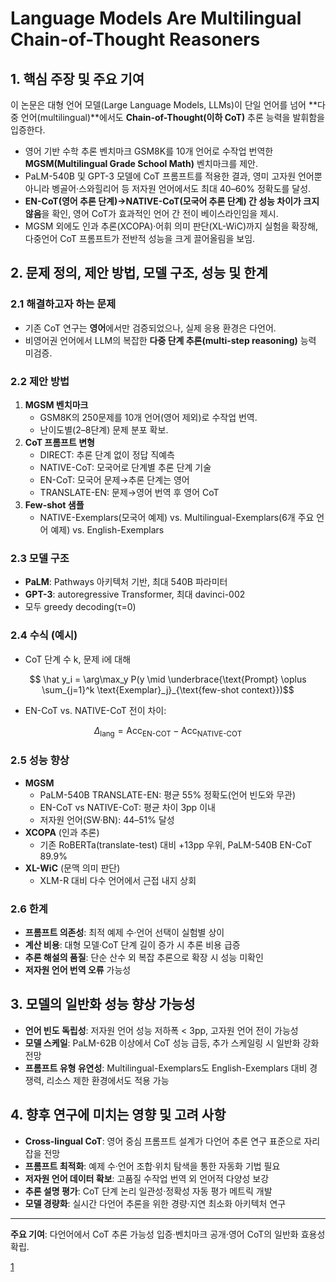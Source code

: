 # Language Models Are Multilingual Chain-of-Thought Reasoners

## 1. 핵심 주장 및 주요 기여  
이 논문은 대형 언어 모델(Large Language Models, LLMs)이 단일 언어를 넘어 **다중 언어(multilingual)**에서도 **Chain-of-Thought(이하 CoT)** 추론 능력을 발휘함을 입증한다.  
- 영어 기반 수학 추론 벤치마크 GSM8K를 10개 언어로 수작업 번역한 **MGSM(Multilingual Grade School Math)** 벤치마크를 제안.  
- PaLM-540B 및 GPT-3 모델에 CoT 프롬프트를 적용한 결과, 영­미 고자원 언어뿐 아니라 벵골어·스와힐리어 등 저자원 언어에서도 최대 40–60% 정확도를 달성.  
- **EN-CoT(영어 추론 단계)→NATIVE-CoT(모국어 추론 단계) 간 성능 차이가 크지 않음**을 확인, 영어 CoT가 효과적인 언어 간 전이 베이스라인임을 제시.  
- MGSM 외에도 인과 추론(XCOPA)·어휘 의미 판단(XL-WiC)까지 실험을 확장해, 다중언어 CoT 프롬프트가 전반적 성능을 크게 끌어올림을 보임.

## 2. 문제 정의, 제안 방법, 모델 구조, 성능 및 한계  

### 2.1 해결하고자 하는 문제  
- 기존 CoT 연구는 **영어**에서만 검증되었으나, 실제 응용 환경은 다언어.  
- 비영어권 언어에서 LLM의 복잡한 **다중 단계 추론(multi-step reasoning)** 능력 미검증.  

### 2.2 제안 방법  
1. **MGSM 벤치마크**  
   - GSM8K의 250문제를 10개 언어(영어 제외)로 수작업 번역.  
   - 난이도별(2–8단계) 문제 분포 확보.  
2. **CoT 프롬프트 변형**  
   - DIRECT: 추론 단계 없이 정답 직예측  
   - NATIVE-CoT: 모국어로 단계별 추론 단계 기술  
   - EN-CoT: 모국어 문제→추론 단계는 영어  
   - TRANSLATE-EN: 문제→영어 번역 후 영어 CoT  
3. **Few-shot 샘플**  
   - NATIVE-Exemplars(모국어 예제) vs. Multilingual-Exemplars(6개 주요 언어 예제) vs. English-Exemplars

### 2.3 모델 구조  
- **PaLM**: Pathways 아키텍처 기반, 최대 540B 파라미터  
- **GPT-3**: autoregressive Transformer, 최대 davinci-002  
- 모두 greedy decoding(τ=0)  

### 2.4 수식 (예시)  
- CoT 단계 수 k, 문제 i에 대해  

```math
    \hat y_i = \arg\max_y P(y \mid  
      \underbrace{\text{Prompt} \oplus  
      \sum_{j=1}^k \text{Exemplar}_j}_{\text{few-shot context}})
``` 

- EN-CoT vs. NATIVE-CoT 전이 차이:  

```math
    \Delta_{\text{lang}} = \text{Acc}_{\text{EN-COT}} - \text{Acc}_{\text{NATIVE-COT}}
```

### 2.5 성능 향상  
- **MGSM**  
  - PaLM-540B TRANSLATE-EN: 평균 55% 정확도(언어 빈도와 무관)  
  - EN-CoT vs NATIVE-CoT: 평균 차이 3pp 이내  
  - 저자원 언어(SW·BN): 44–51% 달성  
- **XCOPA** (인과 추론)  
  - 기존 RoBERTa(translate-test) 대비 +13pp 우위, PaLM-540B EN-CoT 89.9%  
- **XL-WiC** (문맥 의미 판단)  
  - XLM-R 대비 다수 언어에서 근접 내지 상회  

### 2.6 한계  
- **프롬프트 의존성**: 최적 예제 수·언어 선택이 실험별 상이  
- **계산 비용**: 대형 모델·CoT 단계 길이 증가 시 추론 비용 급증  
- **추론 해설의 품질**: 단순 산수 외 복잡 추론으로 확장 시 성능 미확인  
- **저자원 언어 번역 오류** 가능성  

## 3. 모델의 일반화 성능 향상 가능성  
- **언어 빈도 독립성**: 저자원 언어 성능 저하폭 < 3pp, 고자원 언어 전이 가능성  
- **모델 스케일**: PaLM-62B 이상에서 CoT 성능 급등, 추가 스케일링 시 일반화 강화 전망  
- **프롬프트 유형 유연성**: Multilingual-Exemplars도 English-Exemplars 대비 경쟁력, 리소스 제한 환경에서도 적용 가능  

## 4. 향후 연구에 미치는 영향 및 고려 사항  
- **Cross-lingual CoT**: 영어 중심 프롬프트 설계가 다언어 추론 연구 표준으로 자리잡을 전망  
- **프롬프트 최적화**: 예제 수·언어 조합·위치 탐색을 통한 자동화 기법 필요  
- **저자원 언어 데이터 확보**: 고품질 수작업 번역 외 언어적 다양성 보강  
- **추론 설명 평가**: CoT 단계 논리 일관성·정확성 자동 평가 메트릭 개발  
- **모델 경량화**: 실시간 다언어 추론을 위한 경량·지연 최소화 아키텍처 연구  

***
**주요 기여**: 다언어에서 CoT 추론 가능성 입증·벤치마크 공개·영어 CoT의 일반화 효용성 확립.

[1](https://ppl-ai-file-upload.s3.amazonaws.com/web/direct-files/attachments/22370781/bbd6cf10-e729-4154-b966-dc2558589e8b/2210.03057v1.pdf)

